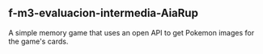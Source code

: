 ## f-m3-evaluacion-intermedia-AiaRup

A simple memory game that uses an open API to get Pokemon images for the game's cards.
